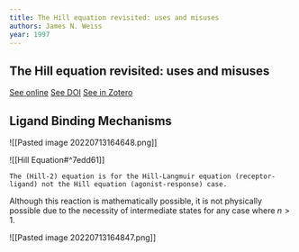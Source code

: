 ```yaml
---
title: The Hill equation revisited: uses and misuses
authors: James N. Weiss
year: 1997
---
```


## The Hill equation revisited: uses and misuses

[See online](https://onlinelibrary.wiley.com/doi/abs/10.1096/fasebj.11.11.9285481)
[See DOI](10.1096/fasebj.11.11.9285481)
[See in Zotero](zotero://select/items/@weissHillEquationRevisited1997)

## Ligand Binding Mechanisms
![[Pasted image 20220713164648.png]]

![[Hill Equation#^7edd61]]

```ad-note
The (Hill-2) equation is for the Hill-Langmuir equation (receptor-ligand) not the Hill equation (agonist-response) case.
```

Although this reaction is mathematically possible, it is not physically possible due to the necessity of intermediate states for any case where $n > 1$.

![[Pasted image 20220713164847.png]]